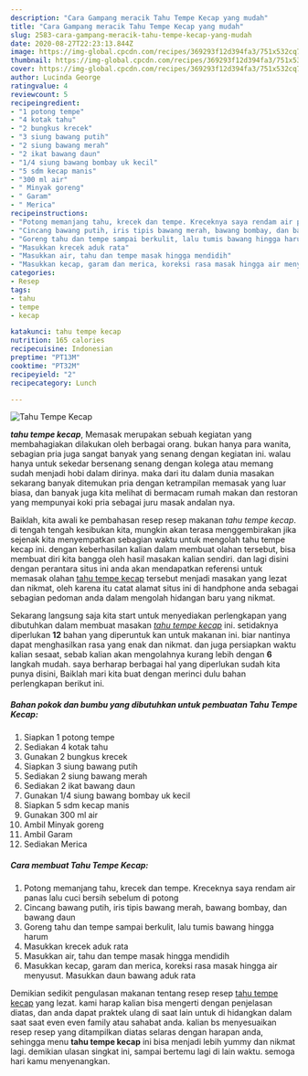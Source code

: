 ```yaml
---
description: "Cara Gampang meracik Tahu Tempe Kecap yang mudah"
title: "Cara Gampang meracik Tahu Tempe Kecap yang mudah"
slug: 2583-cara-gampang-meracik-tahu-tempe-kecap-yang-mudah
date: 2020-08-27T22:23:13.844Z
image: https://img-global.cpcdn.com/recipes/369293f12d394fa3/751x532cq70/tahu-tempe-kecap-foto-resep-utama.jpg
thumbnail: https://img-global.cpcdn.com/recipes/369293f12d394fa3/751x532cq70/tahu-tempe-kecap-foto-resep-utama.jpg
cover: https://img-global.cpcdn.com/recipes/369293f12d394fa3/751x532cq70/tahu-tempe-kecap-foto-resep-utama.jpg
author: Lucinda George
ratingvalue: 4
reviewcount: 5
recipeingredient:
- "1 potong tempe"
- "4 kotak tahu"
- "2 bungkus krecek"
- "3 siung bawang putih"
- "2 siung bawang merah"
- "2 ikat bawang daun"
- "1/4 siung bawang bombay uk kecil"
- "5 sdm kecap manis"
- "300 ml air"
- " Minyak goreng"
- " Garam"
- " Merica"
recipeinstructions:
- "Potong memanjang tahu, krecek dan tempe. Kreceknya saya rendam air panas lalu cuci bersih sebelum di potong"
- "Cincang bawang putih, iris tipis bawang merah, bawang bombay, dan bawang daun"
- "Goreng tahu dan tempe sampai berkulit, lalu tumis bawang hingga harum"
- "Masukkan krecek aduk rata"
- "Masukkan air, tahu dan tempe masak hingga mendidih"
- "Masukkan kecap, garam dan merica, koreksi rasa masak hingga air menyusut. Masukkan daun bawang aduk rata"
categories:
- Resep
tags:
- tahu
- tempe
- kecap

katakunci: tahu tempe kecap 
nutrition: 165 calories
recipecuisine: Indonesian
preptime: "PT13M"
cooktime: "PT32M"
recipeyield: "2"
recipecategory: Lunch

---
```



![Tahu Tempe Kecap](https://img-global.cpcdn.com/recipes/369293f12d394fa3/751x532cq70/tahu-tempe-kecap-foto-resep-utama.jpg)

<b><i>tahu tempe kecap</i></b>, Memasak merupakan sebuah kegiatan yang membahagiakan dilakukan oleh berbagai orang. bukan hanya para wanita, sebagian pria juga sangat banyak yang senang dengan kegiatan ini. walau hanya untuk sekedar bersenang senang dengan kolega atau memang sudah menjadi hobi dalam dirinya. maka dari itu dalam dunia masakan sekarang banyak ditemukan pria dengan ketrampilan memasak yang luar biasa, dan banyak juga kita melihat di bermacam rumah makan dan restoran yang mempunyai koki pria sebagai juru masak andalan nya.



Baiklah, kita awali ke pembahasan resep resep makanan <i>tahu tempe kecap</i>. di tengah tengah kesibukan kita, mungkin akan terasa menggembirakan jika sejenak kita menyempatkan sebagian waktu untuk mengolah tahu tempe kecap ini. dengan keberhasilan kalian dalam membuat olahan tersebut, bisa membuat diri kita bangga oleh hasil masakan kalian sendiri. dan lagi disini dengan perantara situs ini anda akan mendapatkan referensi untuk memasak olahan <u>tahu tempe kecap</u> tersebut menjadi masakan yang lezat dan nikmat, oleh karena itu catat alamat situs ini di handphone anda sebagai sebagian pedoman anda dalam mengolah hidangan baru yang nikmat.


Sekarang langsung saja kita start untuk menyediakan perlengkapan yang dibutuhkan dalam membuat masakan <u><i>tahu tempe kecap</i></u> ini. setidaknya diperlukan <b>12</b> bahan yang diperuntuk kan untuk makanan ini. biar nantinya dapat menghasilkan rasa yang enak dan nikmat. dan juga persiapkan waktu kalian sesaat, sebab kalian akan mengolahnya kurang lebih dengan <b>6</b> langkah mudah. saya berharap berbagai hal yang diperlukan sudah kita punya disini, Baiklah mari kita buat dengan merinci dulu bahan perlengkapan berikut ini.

<!--inarticleads1-->

##### Bahan pokok dan bumbu yang dibutuhkan untuk pembuatan Tahu Tempe Kecap:

1. Siapkan 1 potong tempe
1. Sediakan 4 kotak tahu
1. Gunakan 2 bungkus krecek
1. Siapkan 3 siung bawang putih
1. Sediakan 2 siung bawang merah
1. Sediakan 2 ikat bawang daun
1. Gunakan 1/4 siung bawang bombay uk kecil
1. Siapkan 5 sdm kecap manis
1. Gunakan 300 ml air
1. Ambil  Minyak goreng
1. Ambil  Garam
1. Sediakan  Merica




<!--inarticleads2-->

##### Cara membuat Tahu Tempe Kecap:

1. Potong memanjang tahu, krecek dan tempe. Kreceknya saya rendam air panas lalu cuci bersih sebelum di potong
1. Cincang bawang putih, iris tipis bawang merah, bawang bombay, dan bawang daun
1. Goreng tahu dan tempe sampai berkulit, lalu tumis bawang hingga harum
1. Masukkan krecek aduk rata
1. Masukkan air, tahu dan tempe masak hingga mendidih
1. Masukkan kecap, garam dan merica, koreksi rasa masak hingga air menyusut. Masukkan daun bawang aduk rata




Demikian sedikit pengulasan makanan tentang resep resep <u>tahu tempe kecap</u> yang lezat. kami harap kalian bisa mengerti dengan penjelasan diatas, dan anda dapat praktek ulang di saat lain untuk di hidangkan dalam saat saat even even family atau sahabat anda. kalian bs menyesuaikan resep resep yang ditampilkan diatas selaras dengan harapan anda, sehingga menu <b>tahu tempe kecap</b> ini bisa menjadi lebih yummy dan nikmat lagi. demikian ulasan singkat ini, sampai bertemu lagi di lain waktu. semoga hari kamu menyenangkan.
